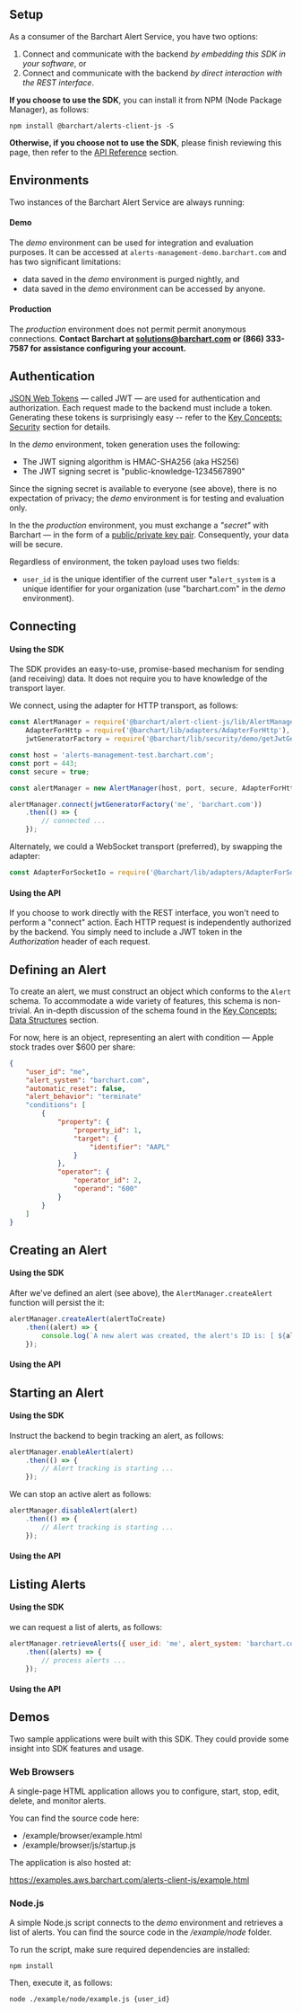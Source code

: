 ## Setup

As a consumer of the Barchart Alert Service, you have two options:

1. Connect and communicate with the backend _by embedding this SDK in your software_, or
2. Connect and communicate with the backend _by direct interaction with the REST interface_.

**If you choose to use the SDK**, you can install it from NPM (Node Package Manager), as follows:

```shell
npm install @barchart/alerts-client-js -S
```

**Otherwise, if you choose not to use the SDK**, please finish reviewing this page, then refer to the [API Reference](/content/api) section.

## Environments

Two instances of the Barchart Alert Service are always running:

#### Demo

The _demo_ environment can be used for integration and evaluation purposes. It can be accessed at ```alerts-management-demo.barchart.com``` and has two significant limitations:

* data saved in the _demo_ environment is purged nightly, and
* data saved in the _demo_ environment can be accessed by anyone.

#### Production

The _production_ environment does not permit permit anonymous connections. **Contact Barchart at solutions@barchart.com or (866) 333-7587 for assistance configuring your account.**

## Authentication

[JSON Web Tokens](https://en.wikipedia.org/wiki/JSON_Web_Token) — called JWT — are used for authentication and authorization. Each request made to the backend must include a token. Generating these tokens is surprisingly easy -- refer to the [Key Concepts: Security](/content/concepts/security) section for details.

In the _demo_ environment, token generation uses the following:

* The JWT signing algorithm is HMAC-SHA256 (aka HS256)
* The JWT signing secret is "public-knowledge-1234567890"

Since the signing secret is available to everyone (see above), there is no expectation of privacy; the _demo_ environment is for testing and evaluation only.

In the the _production_ environment, you must exchange a _"secret"_  with Barchart — in the form of a [public/private key pair](https://en.wikipedia.org/wiki/Public-key_cryptography). Consequently, your data will be secure.

Regardless of environment, the token payload uses two fields:

* ```user_id``` is the unique identifier of the current user
*```alert_system``` is a unique identifier for your organization (use "barchart.com" in the _demo_ environment).

## Connecting

#### Using the SDK

The SDK provides an easy-to-use, promise-based mechanism for sending (and receiving) data. It does not require you to have knowledge of the transport layer.

We connect, using the adapter for HTTP transport, as follows:

```js
const AlertManager = require('@barchart/alert-client-js/lib/AlertManager'),
	AdapterForHttp = require('@barchart/lib/adapters/AdapterForHttp'),
	jwtGeneratorFactory = require('@barchart/lib/security/demo/getJwtGenerator');

const host = 'alerts-management-test.barchart.com';
const port = 443;
const secure = true;

const alertManager = new AlertManager(host, port, secure, AdapterForHttp);

alertManager.connect(jwtGeneratorFactory('me', 'barchart.com'))
	.then(() => {
		// connected ...
	});
```

Alternately, we could a WebSocket transport (preferred), by swapping the adapter:

```js
const AdapterForSocketIo = require('@barchart/lib/adapters/AdapterForSocketIo');
```

#### Using the API

If you choose to work directly with the REST interface, you won't need to perform a "connect" action. Each HTTP request is independently authorized by the backend. You simply need to include a JWT token in the _Authorization_ header of each request.

## Defining an Alert

To create an alert, we must construct an object which conforms to the ```Alert``` schema. To accommodate a wide variety of features, this schema is non-trivial. An in-depth discussion of the schema found in the [Key Concepts: Data Structures](/content/concepts/data_structures) section.

For now, here is an object, representing an alert with condition — Apple stock trades over $600 per share:

```json
{
	"user_id": "me",
	"alert_system": "barchart.com",
	"automatic_reset": false,
	"alert_behavior": "terminate"
	"conditions": [
		{
			"property": {
				"property_id": 1,
				"target": {
					"identifier": "AAPL"
				}
			},
			"operator": {
				"operator_id": 2,
				"operand": "600"
			}
		}
	]
}
```

## Creating an Alert

#### Using the SDK

After we've defined an alert (see above), the ```AlertManager.createAlert``` function will persist the it:

```js
alertManager.createAlert(alertToCreate)
	.then((alert) => {
		console.log(`A new alert was created, the alert's ID is: [ ${alert.alert_id} ].`);
	});
```

#### Using the API

## Starting an Alert

#### Using the SDK

Instruct the backend to begin tracking an alert, as follows:

```js
alertManager.enableAlert(alert)
	.then(() => {
		// Alert tracking is starting ...
	});
```

We can stop an active alert as follows:

```js
alertManager.disableAlert(alert)
	.then(() => {
		// Alert tracking is starting ...
	});
```


#### Using the API

## Listing Alerts

#### Using the SDK

we can request a list of alerts, as follows:

```js
alertManager.retrieveAlerts({ user_id: 'me', alert_system: 'barchart.com' })
	.then((alerts) => {
		// process alerts ...
	});
```

#### Using the API

## Demos

Two sample applications were built with this SDK. They could provide some insight into SDK features and usage.

### Web Browsers

A single-page HTML application allows you to configure, start, stop, edit, delete, and monitor alerts.

You can find the source code here:

* /example/browser/example.html
* /example/browser/js/startup.js

The application is also hosted at:

https://examples.aws.barchart.com/alerts-client-js/example.html

### Node.js

A simple Node.js script connects to the _demo_ environment and retrieves a list of alerts. You can find the source code in the */example/node* folder.

To run the script, make sure required dependencies are installed:

```shell
npm install
```

Then, execute it, as follows:

```shell
node ./example/node/example.js {user_id}
```



